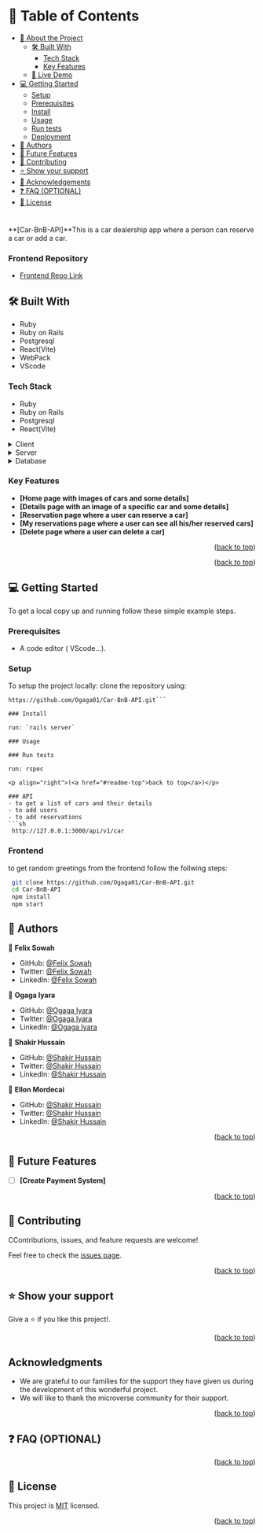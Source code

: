 <a name="readme-top"></a>

<!--
HOW TO USE:
This is an example of how you may give instructions on setting up your project locally.

Modify this file to match your project and remove sections that don't apply.

REQUIRED SECTIONS:
- Table of Contents
- About the Project
  - Built With
  - Live Demo
- Getting Started
- Authors
- Future Features
- Contributing
- Show your support
- Acknowledgements
- License

OPTIONAL SECTIONS:
- FAQ

After you're finished please remove all the comments and instructions!
-->

<!-- TABLE OF CONTENTS -->

# 📗 Table of Contents

- [📖 About the Project](#about-project)
  - [🛠 Built With](#built-with)
    - [Tech Stack](#tech-stack)
    - [Key Features](#key-features)
  - [🚀 Live Demo](#live-demo)
- [💻 Getting Started](#getting-started)
  - [Setup](#setup)
  - [Prerequisites](#prerequisites)
  - [Install](#install)
  - [Usage](#usage)
  - [Run tests](#run-tests)
  - [Deployment](#deployment)
- [👥 Authors](#authors)
- [🔭 Future Features](#future-features)
- [🤝 Contributing](#contributing)
- [⭐️ Show your support](#support)
- [🙏 Acknowledgements](#acknowledgements)
- [❓ FAQ (OPTIONAL)](#faq)
- [📝 License](#license)

<!-- PROJECT DESCRIPTION -->

#  <a name="about-project"></a>


**[Car-BnB-API]**This is a car dealership app where a person can reserve a car or add a car.

### Frontend Repository

- <a href="https://github.com/Lancelot-SO/carbnb-frontend.git">Frontend Repo Link</a>

## 🛠 Built With

- Ruby
- Ruby on Rails
- Postgresql
- React(Vite)
- WebPack
- VScode
  <a name="built-with"></a>

### Tech Stack

- Ruby
- Ruby on Rails
- Postgresql
- React(Vite)
  <a name="tech-stack"></a>


<details>
  <summary>Client</summary>
  <ul>
    <li><a href="https://reactjs.org/">React.js</a></li>
  </ul>
</details>

<details>
  <summary>Server</summary>
  <ul>
    <li><a href="https://Ruby.com/">Ruby on Rails</a></li>
  </ul>
</details>

<details>
<summary>Database</summary>
  <ul>
    <li><a href="https://www.postgresql.org/">PostgreSQL</a></li>
  </ul>
</details>

<!-- Features -->

### Key Features <a name="key-features"></a>


- **[Home page with images of cars and some details]**
- **[Details page with an image of a specific car and some details]**
- **[Reservation page where a user can reserve a car]**
- **[My reservations page where a user can see all his/her reserved cars]**
- **[Delete page where a user can delete a car]**


<p align="right">(<a href="#readme-top">back to top</a>)</p>


<p align="right">(<a href="#readme-top">back to top</a>)</p>

<!-- GETTING STARTED -->

## 💻 Getting Started <a name="getting-started"></a>

To get a local copy up and running follow these simple example steps.

### Prerequisites

- A code editor ( VScode...).

### Setup

To setup the project locally: clone the repository using:

```
https://github.com/Ogaga01/Car-BnB-API.git```

### Install

run: `rails server`

### Usage

### Run tests

run: rspec

<p align="right">(<a href="#readme-top">back to top</a>)</p>

### API
- to get a list of cars and their details
- to add users 
- to add reservations
```sh
 http://127.0.0.1:3000/api/v1/car

```
### Frontend
to get random greetings from the frontend follow the follwing steps:
```sh
 git clone https://github.com/Ogaga01/Car-BnB-API.git
 cd Car-BnB-API
 npm install
 npm start
```

<!-- AUTHORS -->

## 👥 Authors <a name="authors"></a>

👤 **Felix Sowah**

-  GitHub: [@Felix Sowah](https://github.com/Lancelot-SO)
- Twitter: [@Felix Sowah](https://www.twitter.com/lancelot_han)
- LinkedIn: [@Felix Sowah](https://www.linkedin.com/in/felix-sowah/)

👤 **Ogaga Iyara**

-  GitHub: [@Ogaga Iyara](https://github.com/Ogaga01)
- Twitter: [@Ogaga Iyara](https://twitter.com/i_ogaga_n)
- LinkedIn: [@Ogaga Iyara](https://www.linkedin.com/in/ogaga-iyara/)

👤 **Shakir Hussain**

- GitHub: [@Shakir Hussain](https://github.com/Shakir-Hussain12)
- Twitter: [@Shakir Hussain](https://twitter.com/S_Hussain_99)
- LinkedIn: [@Shakir Hussain](https://www.linkedin.com/in/shakir-hussain-2129a121b/)

👤 **Ellon Mordecai**

- GitHub: [@Shakir Hussain](https://github.com/Ellon-M)
- Twitter: [@Shakir Hussain](https://twitter.com/ellonm4)
- LinkedIn: [@Shakir Hussain](https://linkedin.com/in/ellon-m)

<p align="right">(<a href="#readme-top">back to top</a>)</p>

<!-- FUTURE FEATURES -->

## 🔭 Future Features <a name="future-features"></a>


- [ ] **[Create Payment System]**

<p align="right">(<a href="#readme-top">back to top</a>)</p>

<!-- CONTRIBUTING -->

## 🤝 Contributing <a name="contributing"></a>

CContributions, issues, and feature requests are welcome!

Feel free to check the [issues page](https://github.com/Ogaga1/Car-BnB-API/issues).

<p align="right">(<a href="#readme-top">back to top</a>)</p>

<!-- SUPPORT -->

## ⭐️ Show your support <a name="support"></a>

Give a ⭐️ if you like this project!.

<p align="right">(<a href="#readme-top">back to top</a>)</p>

<!-- ACKNOWLEDGEMENTS -->

## Acknowledgments

- We are grateful to our families for the support they have given us during the development of this wonderful project. 
- We will like to thank the microverse community for their support.

<a name="acknowledgements"></a>

<p align="right">(<a href="#readme-top">back to top</a>)</p>

<!-- FAQ (optional) -->

## ❓ FAQ (OPTIONAL) <a name="faq"></a>

<p align="right">(<a href="#readme-top">back to top</a>)</p>

<!-- LICENSE -->

## 📝 License <a name="license"></a>

This project is [MIT](./LICENSE) licensed.

<p align="right">(<a href="#readme-top">back to top</a>)</p>

